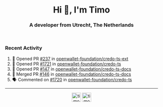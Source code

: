 <h1 align="center">Hi 👋, I'm Timo</h1>
<h3 align="center">A developer from Utrecht, The Netherlands</h3>
<br/>
<!-- https://github.com/rahuldkjain/github-profile-readme-generator --!>

<!--  <p align="left"><img src="https://github-readme-stats.vercel.app/api?username=timoglastra&show_icons=true&count_private=true&" alt="timoglastra" /></p> --!>

<!--
Github language stats
<p align="left"><img src="https://github-readme-stats.vercel.app/api/top-langs/?username=timoglastra&layout=compact" alt="timoglastra" /><p>
-->

<!-- Codestats language stats -->
<!-- <p align="left"><img src="https://codestats-readme.vercel.app/api/top-langs/?username=timoglastra&layout=compact&language_count=12" alt="timoglastra" /><p>    --!>
  
<h3>Recent Activity</h3>

<!--START_SECTION:activity-->
1. 💪 Opened PR [#237](https://github.com/openwallet-foundation/credo-ts-ext/pull/237) in [openwallet-foundation/credo-ts-ext](https://github.com/openwallet-foundation/credo-ts-ext)
2. 💪 Opened PR [#1721](https://github.com/openwallet-foundation/credo-ts/pull/1721) in [openwallet-foundation/credo-ts](https://github.com/openwallet-foundation/credo-ts)
3. 💪 Opened PR [#147](https://github.com/openwallet-foundation/credo-ts-docs/pull/147) in [openwallet-foundation/credo-ts-docs](https://github.com/openwallet-foundation/credo-ts-docs)
4. 🎉 Merged PR [#146](https://github.com/openwallet-foundation/credo-ts-docs/pull/146) in [openwallet-foundation/credo-ts-docs](https://github.com/openwallet-foundation/credo-ts-docs)
5. 🗣 Commented on [#1720](https://github.com/openwallet-foundation/credo-ts/pull/1720#issuecomment-1918351351) in [openwallet-foundation/credo-ts](https://github.com/openwallet-foundation/credo-ts)
<!--END_SECTION:activity-->

---

<p align="center">
<a href="https://twitter.com/timoglastra" target="blank"><img align="center" src="https://cdn.jsdelivr.net/npm/simple-icons@3.0.1/icons/twitter.svg" alt="timoglastra" height="30" width="30" /></a>
<a href="https://linkedin.com/in/timoglastra" target="blank"><img align="center" src="https://cdn.jsdelivr.net/npm/simple-icons@3.0.1/icons/linkedin.svg" alt="timoglastra" height="30" width="30" /></a>
</p>



